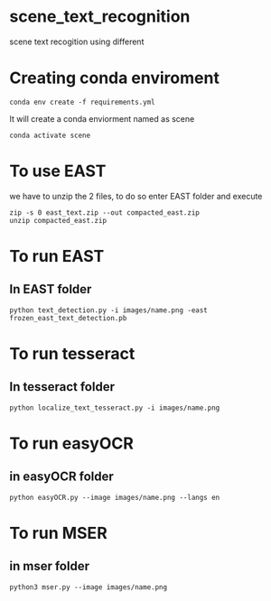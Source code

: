# scene_text_recognition
scene text recogition using different 

# Creating conda enviroment
~~~
conda env create -f requirements.yml
~~~
It will create a conda enviorment named as scene  
~~~
conda activate scene
~~~

# To use EAST
we have to unzip the 2 files, to do so enter EAST folder and execute  
~~~
zip -s 0 east_text.zip --out compacted_east.zip  
unzip compacted_east.zip
~~~
# To run EAST 
## In EAST folder  
~~~
python text_detection.py -i images/name.png -east frozen_east_text_detection.pb 
~~~
# To run tesseract
## In tesseract folder  
~~~
python localize_text_tesseract.py -i images/name.png
~~~

# To run easyOCR
## in easyOCR folder
~~~
python easyOCR.py --image images/name.png --langs en
~~~

# To run MSER
## in mser folder

~~~
python3 mser.py --image images/name.png 
~~~
